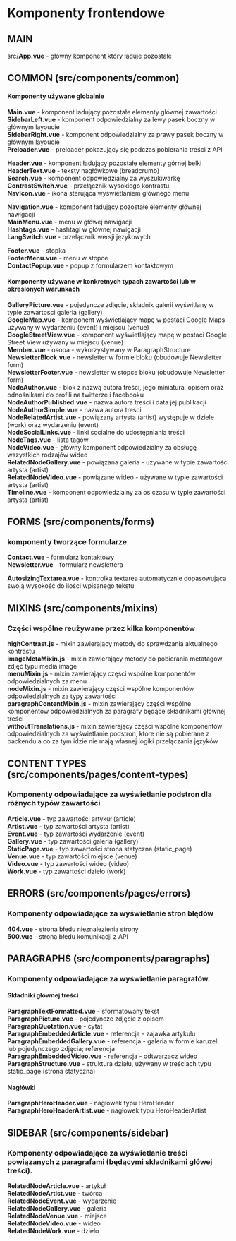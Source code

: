 # Komponenty frontendowe

## MAIN

src/**App.vue** - główny komponent który ładuje pozostałe


## COMMON (src/components/common)

#### Komponenty używane globalnie

**Main.vue** - komponent ładujący pozostałe elementy głównej zawartości  
**SidebarLeft.vue** -  komponent odpowiedzialny za lewy pasek boczny w głównym layoucie   
**SidebarRight.vue** -  komponent odpowiedzialny za prawy pasek boczny w głównym layoucie  
**Preloader.vue** - preloader pokazujący się podczas pobierania treści z API   
  
**Header.vue** - komponent ładujący pozostałe elementy górnej belki  
**HeaderText.vue** - teksty nagłówkowe (breadcrumb)  
**Search.vue** - komponent odpowiedzialny za wyszukiwarkę  
**ContrastSwitch.vue** - przełącznik wysokiego kontrastu   
**NavIcon.vue** - ikona sterująca wyświetlaniem głównego menu  
  
**Navigation.vue** - komponent ładujący pozostałe elementy głównej nawigacji  
**MainMenu.vue** - menu w główej nawigacji  
**Hashtags.vue** - hashtagi w głównej nawigacji  
**LangSwitch.vue** - przełącznik wersji językowych  
  
**Footer.vue** - stopka  
**FooterMenu.vue** - menu w stopce  
**ContactPopup.vue** - popup z formularzem kontaktowym  

#### Komponenty używane w konkretnych typach zawartości lub w określonych warunkach
  
**GalleryPicture.vue** - pojedyncze zdjęcie, składnik galerii wyświtlany w typie zawartości galeria (gallery)  
**GoogleMap.vue** - komponent wyświetlający mapę w postaci Google Maps używany w wydarzeniu (event) i miejscu (venue)  
**GoogleStreetView.vue** - komponent wyświetlający mapę w postaci Google Street View używany w miejscu (venue)  
**Member.vue** - osoba - wykorzystywany w ParagraphStructure    
**NewsletterBlock.vue** - newsletter w formie bloku (obudowuje Newsletter form)  
**NewsletterFooter.vue** - newsletter w stopce bloku (obudowuje Newsletter form)  
**NodeAuthor.vue** - blok z nazwą autora treści, jego miniatura, opisem oraz odnośnikami do profili na twitterze i facebooku  
**NodeAuthorPublished.vue** - nazwa autora treści i data jej publikacji   
**NodeAuthorSimple.vue** - nazwa autora treści  
**NodeRelatedArtist.vue** - powiązany artysta (artist) występuje w dziele (work) oraz wydarzeniu (event)  
**NodeSocialLinks.vue** - linki socialne do udostępniania treści  
**NodeTags.vue** -   lista tagów  
**NodeVideo.vue** - główny komponent odpowiedzialny za obsługę wszystkich rodzajów wideo  
**RelatedNodeGallery.vue** - powiązana galeria - używane w typie zawartości artysta (artist)  
**RelatedNodeVideo.vue** - powiązane wideo - używane w typie zawartości artysta (artist)     
**Timeline.vue** - komponent odpowiedzialny za oś czasu w typie zawartości artysta (artist) 
  
## FORMS (src/components/forms)
### komponenty tworzące formularze
  
**Contact.vue** - formularz kontaktowy  
**Newsletter.vue** - formularz newslettera  
  
**AutosizingTextarea.vue** - kontrolka textarea automatycznie dopasowująca swoją wysokość do ilości wpisanego tekstu

## MIXINS (src/components/mixins)
### Części wspólne reużywane przez kilka komponentów

**highContrast.js** - mixin zawierający metody do sprawdzania aktualnego kontrastu  
**imageMetaMixin.js** - mixin zawierający metody do pobierania metatagów zdjęć typu media image  
**menuMixin.js** - mixin zawierający części wspólne komponentów odpowiedzialnych za menu   
**nodeMixin.js** - mixin zawierający części wspólne komponentów odpowiedzialnych za typy zawartości  
**paragraphContentMixin.js** - mixin zawierający części wspólne komponentów odpowiedzialnych za paragrafy będące składnikami głównej treści   
**withoutTranslations.js** - mixin zawierający części wspólne komponentów odpowiedzialnych za wyświetlanie podstron, które nie są pobierane z backendu a co za tym idzie nie mają własnej logiki przełączania języków   

## CONTENT TYPES (src/components/pages/content-types)
### Komponenty odpowiadające za wyświetlanie podstron dla różnych typów zawartości

**Article.vue** - typ zawartości artykuł (article)  
**Artist.vue** - typ zawartości artysta (artist)  
**Event.vue** - typ zawartości wydarzenie (event)  
**Gallery.vue** - typ zawartości galeria (gallery)  
**StaticPage.vue** - typ zawartości strona statyczna (static_page)  
**Venue.vue** - typ zawartości miejsce (venue)  
**Video.vue** - typ zawartości wideo (video)  
**Work.vue** - typ zawartości dzieło (work)  

## ERRORS (src/components/pages/errors)
### Komponenty odpowiadające za wyświetlanie stron błędów
**404.vue** - strona błedu nieznalezienia strony  
**500.vue** - strona błedu komunikacji z API  

## PARAGRAPHS (src/components/paragraphs)
### Komponenty odpowiadające za wyświetlanie paragrafów.  
  
#### Składniki głównej treści
**ParagraphTextFormatted.vue** - sformatowany tekst  
**ParagraphPicture.vue** - pojedyncze zdjęcie z opisem  
**ParagraphQuotation.vue** - cytat  
**ParagraphEmbeddedArticle.vue** - referencja - zajawka artykułu  
**ParagraphEmbeddedGallery.vue** - referencja - galeria w formie karuzeli lub pojedynczego zdjęcia; referencja  
**ParagraphEmbeddedVideo.vue** - referencja - odtwarzacz wideo  
**ParagraphStructure.vue** - struktura działu, używany w treściach typu static_page (strona statyczna)
#### Nagłówki
**ParagraphHeroHeader.vue** - nagłowek typu HeroHeader  
**ParagraphHeroHeaderArtist.vue** - nagłowek typu HeroHeaderArtist  
      

## SIDEBAR (src/components/sidebar)
### Komponenty odpowiadające za wyświetlanie treści powiązanych z paragrafami (będącymi składnikami główej treści).

**RelatedNodeArticle.vue** - artykuł  
**RelatedNodeArtist.vue** - twórca  
**RelatedNodeEvent.vue** - wydarzenie  
**RelatedNodeGallery.vue** - galeria  
**RelatedNodeVenue.vue** - miejsce  
**RelatedNodeVideo.vue** - wideo  
**RelatedNodeWork.vue** - dzieło  